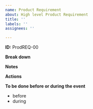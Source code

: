 ```yaml
---
name: Product Requirement
about: High level Product Requirement
title: ''
labels: ''
assignees: ''

---
```


**ID:** ProdREQ-00

**Break down**

**Notes**

**Actions**

**To be done before or during the event**
- before
- during
